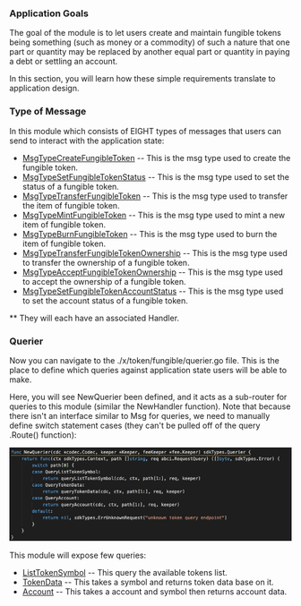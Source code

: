 ### Application Goals

The goal of the module is to let users create and maintain fungible tokens being something (such as money or a commodity) of such a nature that one part or quantity may be replaced by another equal part or quantity in paying a debt or settling an account.

In this section, you will learn how these simple requirements translate to application design.

### Type of Message

In this module which consists of EIGHT types of messages that users 
can send to interact with the application state: 

* [MsgTypeCreateFungibleToken](msgtype/CreateNonFungibleToken.md "MsgCreateFungibleToken") -- This is the msg type used to create the fungible token. 
* [MsgTypeSetFungibleTokenStatus](msgtype/SetFungibleTokenStatus.md "MsgSetFungibleTokenStatus") -- This is the msg type used to set the status of a fungible token. 
* [MsgTypeTransferFungibleToken](msgtype/TransferFungibleToken.md "MsgTransferFungibleToken") -- This is the msg type used to transfer the item of fungible token.
* [MsgTypeMintFungibleToken](msgtype/MintFungibleToken.md "MsgMintFungibleToken") -- This is the msg type used to mint a new item of fungible token. 
* [MsgTypeBurnFungibleToken](msgtype/BurnFungibleToken.md "MsgBurnFungibleToken") -- This is the msg type used to burn the item of fungible token.
* [MsgTypeTransferFungibleTokenOwnership](msgtype/TransferFungibleTokenOwnership.md "MsgTransferFungibleTokenOwnership") -- This is the msg type used to transfer the ownership of a fungible token.
* [MsgTypeAcceptFungibleTokenOwnership](msgtype/AcceptFungibleTokenOwnership.md "MsgAcceptFungibleTokenOwnership") -- This is the msg type used to accept the ownership of a fungible token. 
* [MsgTypeSetFungibleTokenAccountStatus](msgtype/SetFungibleTokenAccountStatus.md "MsgSetFungibleTokenAccountStatus") -- This is the msg type used to set the account status of a fungible token.


** They will each have an associated Handler.


### Querier

Now you can navigate to the ./x/token/fungible/querier.go file. 
This is the place to define which queries against application state users will be able to make. 
 
Here, you will see NewQuerier been defined, and it acts as a sub-router for queries to this module (similar the NewHandler function). Note that because there isn't an interface similar to Msg for queries, we need to manually define switch statement cases (they can't be pulled off of the query .Route() function):

![Image-1](pic/QuerierFungibleToken.png)


This module will expose few queries:

* [ListTokenSymbol](querier/ListTokenSymbol.md "ListTokenSymbol") -- This query the available tokens list.
* [TokenData](querier/TokenData.md "TokenData") -- This takes a symbol and returns token data base on it.
* [Account](querier/Account.md "Account") -- This takes a account and symbol then returns account data.

